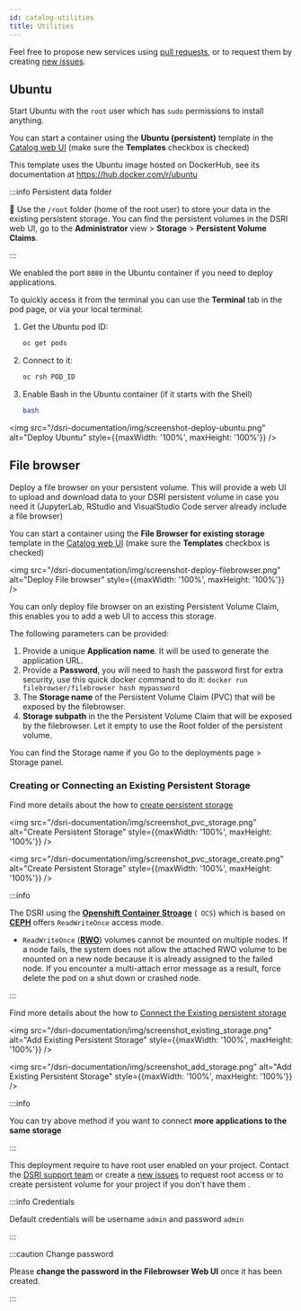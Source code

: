 ```yaml
---
id: catalog-utilities
title: Utilities
---
```


Feel free to propose new services using [pull requests](https://github.com/MaastrichtU-IDS/dsri-documentation/pulls), or to request them by creating [new issues](https://github.com/MaastrichtU-IDS/dsri-documentation/issues).

## Ubuntu

Start Ubuntu with the `root` user which has `sudo` permissions to install anything.

You can start a container using the **Ubuntu (persistent)** template in the [Catalog web UI](https://console-openshift-console.apps.dsri2.unimaas.nl/console/catalog) (make sure the **Templates** checkbox is checked)

This template uses the Ubuntu image hosted on DockerHub, see its documentation at https://hub.docker.com/r/ubuntu

:::info Persistent data folder

📂 Use the `/root` folder (home of the root user) to store your data in the existing persistent storage. You can find the persistent volumes in the DSRI web UI, go to the **Administrator** view > **Storage** > **Persistent Volume Claims**.

:::

We enabled the port `8080` in the Ubuntu container if you need to deploy applications.

To quickly access it from the terminal you can use the **Terminal** tab in the pod page, or via your local terminal:

1. Get the Ubuntu pod ID:

   ```bash
   oc get pods
   ```

2. Connect to it:

   ```bash
   oc rsh POD_ID
   ```

3. Enable Bash in the Ubuntu container (if it starts with the Shell)

   ```bash
   bash
   ```

<img src="/dsri-documentation/img/screenshot-deploy-ubuntu.png" alt="Deploy Ubuntu" style={{maxWidth: '100%', maxHeight: '100%'}} />


## File browser

Deploy a file browser on your persistent volume. This will provide a web UI to upload and download data to your DSRI persistent volume in case you need it (JupyterLab, RStudio and VisualStudio Code server already include a file browser)

You can start a container using the **File Browser for existing storage** template in the [Catalog web UI](https://console-openshift-console.apps.dsri2.unimaas.nl/console/catalog) (make sure the **Templates** checkbox is checked)

<img src="/dsri-documentation/img/screenshot-deploy-filebrowser.png" alt="Deploy File browser" style={{maxWidth: '100%', maxHeight: '100%'}} />

You can only deploy file browser on an existing Persistent Volume Claim, this enables you to add a web UI to access this storage.

The following parameters can be provided:

1. Provide a unique **Application name**. It will be used to generate the application URL.
2. Provide a **Password**, you will need to hash the password first for extra security, use this quick docker command to do it: `docker run filebrowser/filebrowser hash mypassword`
3. The **Storage name** of the Persistent Volume Claim  (PVC) that will be exposed by the filebrowser.
4. **Storage subpath** in the the Persistent Volume Claim that will be exposed by the filebrowser. Let it empty to use the Root folder of the persistent volume.

You can find the Storage name if you Go to the deployments page > Storage panel.

### Creating or Connecting an Existing Persistent Storage

Find more details about the how to [create persistent storage](https://maastrichtu-ids.github.io/dsri-documentation/docs/openshift-storage/#create-the-persistent-storage)

<img src="/dsri-documentation/img/screenshot_pvc_storage.png" alt="Create Persistent Storage" style={{maxWidth: '100%', maxHeight: '100%'}} />



<img src="/dsri-documentation/img/screenshot_pvc_storage_create.png" alt="Create Persistent Storage" style={{maxWidth: '100%', maxHeight: '100%'}} />

:::info 

The DSRI using the [**Openshift Container Stroage**](https://www.openshift.com/products/container-storage/) (` OCS`)  which is based on [**CEPH**](https://ceph.io/ceph-storage/) offers `ReadWriteOnce` access mode. 

* `ReadWriteOnce` ([**RWO**](https://docs.openshift.com/container-platform/4.6/storage/understanding-persistent-storage.html)) volumes cannot be mounted on multiple nodes. If a node fails, the system does not allow the attached RWO volume to be mounted on a new node because it is already assigned to the failed node. If you encounter a multi-attach error message as a result, force delete the pod on a shut down or crashed node.

:::

Find more details about the how to [Connect the Existing persistent storage](https://maastrichtu-ids.github.io/dsri-documentation/docs/openshift-storage/#connect-the-existing-persistent-storage)

<img src="/dsri-documentation/img/screenshot_existing_storage.png" alt="Add Existing Persistent Storage" style={{maxWidth: '100%', maxHeight: '100%'}} />

<img src="/dsri-documentation/img/screenshot_add_storage.png" alt="Add Existing Persistent Storage" style={{maxWidth: '100%', maxHeight: '100%'}} />

:::info

You can try above method if you want to connect **more applications to the same storage**

:::

This deployment require to have  root user enabled on your project. Contact the [DSRI support team](mailto:dsri-support-l@maastrichtuniversity.nl)  or create a [new issues](https://github.com/MaastrichtU-IDS/dsri-documentation/issues) to request root access or to create persistent volume for your project if you don't have them .

:::info Credentials

Default credentials will be username `admin` and password `admin`

:::

:::caution Change password

Please **change the password in the Filebrowser Web UI** once it has been created.

:::

